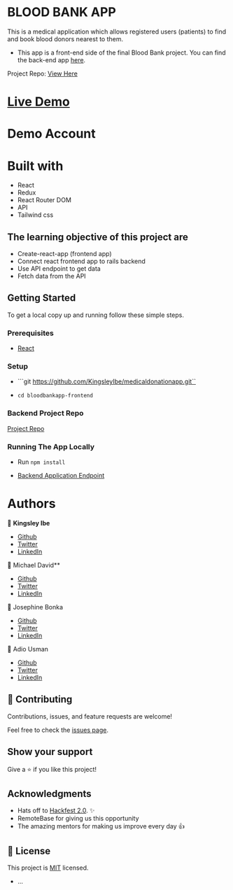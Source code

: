 # BLOOD BANK APP
This is a medical application which allows registered users (patients) to find and book blood donors nearest to them.
 
- This app is a front-end side of the final Blood Bank project. You can find the back-end app [here](https://github.com/Anny85-code/bloodbankapp-backend).
 
Project Repo:
[View Here](https://github.com/KingsleyIbe/medicaldonationapp)
 
# [Live Demo](https://prudenceconcept.com/)
 
# Demo Account
 
# Built with
 - React
 - Redux
 - React Router DOM
 - API
 - Tailwind css
 
 
## The learning objective of this project are
 
- Create-react-app (frontend app)
- Connect react frontend app to rails backend
- Use API endpoint to get data
- Fetch data from the API
 
## Getting Started
 
To get a local copy up and running follow these simple steps.
 
### Prerequisites
 
- [React](https://reactjs.org/tutorial/tutorial.html#prerequisites)
 
### Setup
 
- ```git https://github.com/KingsleyIbe/medicaldonationapp.git``
 
- ```cd bloodbankapp-frontend```
 
### Backend Project Repo
[Project Repo](https://github.com/Anny85-code/bloodbankapp-backend.git)
 
### Running The App Locally
 
- Run `npm install`
 
- [Backend Application Endpoint](https://bloodbankapihackfest.herokuapp.com)

# Authors
 
👤 **Kingsley Ibe**
 
- [Github](https://github.com/KingsleyIbe)
- [Twitter](https://twitter.com/ibekingsley2)
- [LinkedIn](https://www.linkedin.com/in/kingsley-ibe/)
 
 
 👤 Michael David**
 
- [Github](https://github.com/KingsleyIbe)
- [Twitter](https://twitter.com/ibekingsley2)
- [LinkedIn](https://www.linkedin.com/in/kingsley-ibe/)
 
👤 Josephine Bonka
 
- [Github](https://github.com/KingsleyIbe)
- [Twitter](https://twitter.com/ibekingsley2)
- [LinkedIn](https://www.linkedin.com/in/kingsley-ibe/)

👤 Adio Usman
 
- [Github](https://github.com/KingsleyIbe)
- [Twitter](https://twitter.com/ibekingsley2)
- [LinkedIn](https://www.linkedin.com/in/kingsley-ibe/)
 
 
## 🤝 Contributing
 
Contributions, issues, and feature requests are welcome!
 
Feel free to check the [issues page](https://github.com/KingsleyIbe/medicaldonationapp/issues).
 
## Show your support
 
Give a ⭐️ if you like this project!
 
## Acknowledgments
 
- Hats off to [Hackfest 2.0](https://www.behance.net/muratk). ✨
- RemoteBase for giving us this opportunity
- The amazing mentors for making us improve every day 👍
 
## 📝 License
 
This project is [MIT](./LICENCE) licensed.
* ...
 